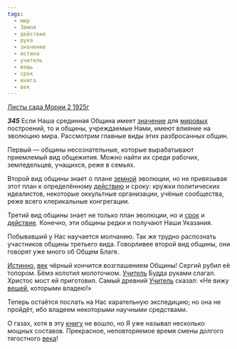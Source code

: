 ```yaml
---
tags:
  - мир
  - Земля
  - действие
  - рука
  - значение
  - истина
  - учитель
  - вещь
  - срок
  - книга
  - век
---
```


[Листы сада Мории 2 1925г](https://127.0.0.1:4002/agni/1925)

___345___
Если Наша срединная Община имеет [значение](../../../tags/#значение) для [мировых](../../../tags/#[мир](../../../tags/#мир)) построений, то и общины, учреждаемые Нами, имеют влияние на эволюцию мира. Рассмотрим главные виды этих разбросанных общин.   

Первый — общины несознательные, которые вырабатывают приемлемый вид общежития. Можно найти их среди рабочих, земледельцев, учащихся, реже в семьях.   

Второй вид общины знает о плане [земной](../../../tags/#Земля) эволюции, но не привязывая этот план к определённому [действию](../../../tags/#[действие](../../../tags/#действие)) и сроку: кружки политических идеалистов, некоторые оккультные организации, учёные сообщества, реже всего клерикальные конгрегации.   

Третий вид общины знает не только план эволюции, но и [срок](../../../tags/#срок) и [действие](../../../tags/#действие). Конечно, эти общины редки и получают Наши Указания.   

Побывавший у Нас научается молчанию. Так же трудно распознать участников общины третьего вида. Говорливее второй вид общины, они говорят уже много об Общем Благе.   

[Истинно](../../../tags/#истина), [век](../../../tags/#век) чёрный кончится возглашением Общины! Сергий рубил её топором. Бёмэ колотил молоточком. [Учитель](../../../tags/#учитель) Будда руками слагал. Христос мост ей приготовил. Самый древний [Учитель](../../../tags/#учитель) сказал: «Не вижу [вещей](../../../tags/#вещь), которыми владею!»   

Теперь остаётся послать на Нас карательную экспедицию; но она не пройдёт, ибо владеем некоторыми научными средствами.   

О газах, хотя в эту [книгу](../../../tags/#книга) не вошло, но Я уже называл несколько мощных составов. Прекрасное, неповторяемое время смены долгого тягостного [века](../../../tags/#век)!   

